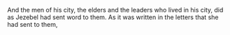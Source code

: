 And the men of his city, the elders and the leaders who lived in his city, did as Jezebel had sent word to them. As it was written in the letters that she had sent to them,
